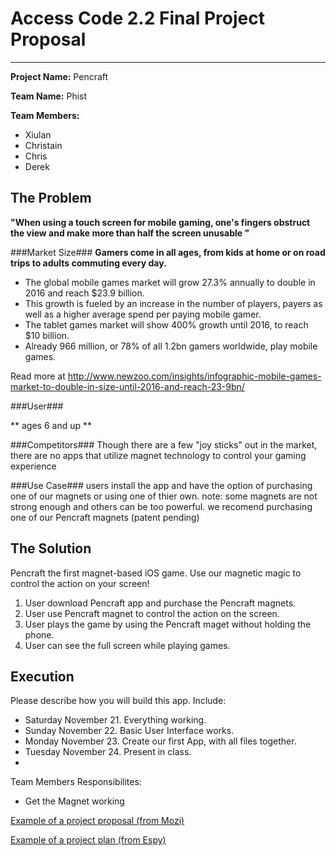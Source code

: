 
# Access Code 2.2 Final Project Proposal
---
**Project Name:**
Pencraft

**Team Name:**
Phist

**Team Members:**  
- Xiulan
- Christain
- Chris
- Derek

## The Problem 

**"When using a touch screen for mobile gaming, one's fingers obstruct the view and make more than half the screen unusable "**

###Market Size###
**Gamers come in all ages, from kids at home or on road trips to adults commuting every day.**
- The global mobile games market will grow 27.3% annually to double in 2016 and reach $23.9 billion.
- This growth is fueled by an increase in the number of players, payers as well as a higher average spend per paying mobile gamer.
- The tablet games market will show 400% growth until 2016, to reach $10 billion.
- Already 966 million, or 78% of all 1.2bn gamers worldwide, play mobile games.

Read more at http://www.newzoo.com/insights/infographic-mobile-games-market-to-double-in-size-until-2016-and-reach-23-9bn/


###User###

** ages 6 and up **

###Competitors###
Though there are a few "joy sticks" out in the market, there are no apps that utilize magnet technology to control your gaming experience 

###Use Case###
users install the app and have the option of purchasing one of our magnets or using one of thier own.  note: some magnets are not strong enough and others can be too powerful.  we recomend purchasing one of our Pencraft magnets (patent pending)

## The Solution 
Pencraft the first magnet-based iOS game. Use our magnetic magic to control the action on your screen!  
1. User download Pencraft app and purchase the Pencraft magnets.   
2. User use Pencraft magnet to control the action on the screen.  
3. User plays the game by using the Pencraft maget without holding the phone.  
4. User can see the full screen while playing games.  

## Execution
Please describe how you will build this app. Include: 
 * Saturday November 21. Everything working. 
 * Sunday November 22. Basic User Interface works. 
 * Monday November 23. Create our first App, with all files together.
 * Tuesday November 24. Present in class. 
 * 
 Team Members Responsibilites: 
 *  Get the Magnet working  


[Example of a project proposal (from Mozi)](https://github.com/jaellysbales/access-robot/blob/master/ProjectProposal.md)

[Example of a project plan (from Espy)](https://docs.google.com/spreadsheets/d/1n4XtthaWqkg7YvaTfJZwC9Fc10RKd4JLr4HaUtYAh1c/edit#gid=0)
